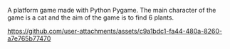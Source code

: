 A platform game made with Python Pygame. The main character of the game is a cat and the aim of the game is to find 6 plants.


https://github.com/user-attachments/assets/c9a1bdc1-fa44-480a-8260-a7e765b77470

